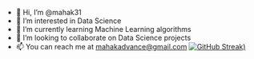 - 👋 Hi, I’m @mahak31
- 👀 I’m interested in Data Science
- 🌱 I’m currently learning Machine Learning algorithms
- 💞️ I’m looking to collaborate on Data Science projects
- 📫 You can reach me at mahakadvance@gmail.com 
[![GitHub Streak](https://github-readme-streak-stats.herokuapp.com/?user=mahak31&theme=dark))](https://git.io/streak-stats)
<!---
mahak31/mahak31 is a ✨ special ✨ repository because its `README.md` (this file) appears on your GitHub profile.
You can click the Preview link to take a look at your changes.
--->
